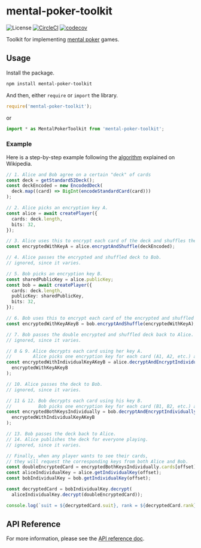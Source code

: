 # mental-poker-toolkit

![License](https://img.shields.io/github/license/predatorray/mental-poker-toolkit)
[![CircleCI](https://circleci.com/gh/predatorray/mental-poker-toolkit.svg?style=svg)](https://circleci.com/gh/predatorray/mental-poker-toolkit)
[![codecov](https://codecov.io/github/predatorray/mental-poker-toolkit/branch/master/graph/badge.svg?token=xq99f5bDOZ)](https://codecov.io/github/predatorray/mental-poker-toolkit)

Toolkit for implementing [mental poker](https://en.wikipedia.org/wiki/Mental_poker) games.

## Usage

Install the package.

```sh
npm install mental-poker-toolkit
```

And then, either `require` or `import` the library.

```javascript
require('mental-poker-toolkit');
```

or

```javascript
import * as MentalPokerToolkit from 'mental-poker-toolkit';
```

### Example

Here is a step-by-step example following the [algorithm](https://en.wikipedia.org/wiki/Mental_poker#The_algorithm) explained on Wikipedia.

```typescript
// 1. Alice and Bob agree on a certain "deck" of cards
const deck = getStandard52Deck();
const deckEncoded = new EncodedDeck(
  deck.map((card) => BigInt(encodeStandardCard(card)))
);

// 2. Alice picks an encryption key A.
const alice = await createPlayer({
  cards: deck.length,
  bits: 32,
});

// 3. Alice uses this to encrypt each card of the deck and shuffles the cards.
const encryptedWithKeyA = alice.encryptAndShuffle(deckEncoded);

// 4. Alice passes the encrypted and shuffled deck to Bob.
// ignored, since it varies.

// 5. Bob picks an encryption key B.
const sharedPublicKey = alice.publicKey;
const bob = await createPlayer({
  cards: deck.length,
  publicKey: sharedPublicKey,
  bits: 32,
});

// 6. Bob uses this to encrypt each card of the encrypted and shuffled deck and shuffles the deck.
const encryptedWithKeyAKeyB = bob.encryptAndShuffle(encryptedWithKeyA);

// 7. Bob passes the double encrypted and shuffled deck back to Alice.
// ignored, since it varies.

// 8 & 9. Alice decrypts each card using her key A.
//        Alice picks one encryption key for each card (A1, A2, etc.) and encrypts them individually.
const encryptedWithIndividualKeyAKeyB = alice.decryptAndEncryptIndividually(
  encryptedWithKeyAKeyB
);

// 10. Alice passes the deck to Bob.
// ignored, since it varies.

// 11 & 12. Bob decrypts each card using his key B.
//          Bob picks one encryption key for each card (B1, B2, etc.) and encrypts them individually.
const encryptedBothKeysIndividually = bob.decryptAndEncryptIndividually(
  encryptedWithIndividualKeyAKeyB
);

// 13. Bob passes the deck back to Alice.
// 14. Alice publishes the deck for everyone playing.
// ignored, since it varies.

// Finally, when any player wants to see their cards,
// they will request the corresponding keys from both Alice and Bob.
const doubleEncryptedCard = encryptedBothKeysIndividually.cards[offset];
const aliceIndividualKey = alice.getIndividualKey(offset);
const bobIndividualKey = bob.getIndividualKey(offset);

const decryptedCard = bobIndividualKey.decrypt(
  aliceIndividualKey.decrypt(doubleEncryptedCard));

console.log(`suit = ${decryptedCard.suit}, rank = ${decryptedCard.rank}`);
```

## API Reference

For more information, please see the [API reference doc](https://predatorray.github.io/mental-poker-toolkit).
